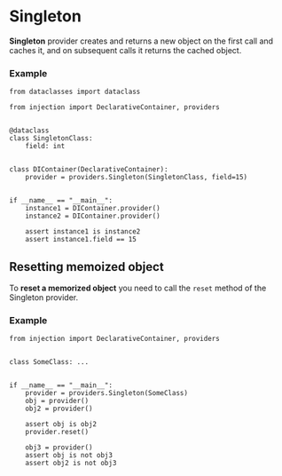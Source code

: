# Singleton

**Singleton** provider creates and returns a new object on the first call
and caches it, and on subsequent calls it returns the cached object.

### Example

```python3
from dataclasses import dataclass

from injection import DeclarativeContainer, providers


@dataclass
class SingletonClass:
    field: int


class DIContainer(DeclarativeContainer):
    provider = providers.Singleton(SingletonClass, field=15)


if __name__ == "__main__":
    instance1 = DIContainer.provider()
    instance2 = DIContainer.provider()

    assert instance1 is instance2
    assert instance1.field == 15

```

## Resetting memoized object

To **reset a memorized object** you need to call the `reset` method of the Singleton provider.

### Example

```python3
from injection import DeclarativeContainer, providers


class SomeClass: ...


if __name__ == "__main__":
    provider = providers.Singleton(SomeClass)
    obj = provider()
    obj2 = provider()

    assert obj is obj2
    provider.reset()

    obj3 = provider()
    assert obj is not obj3
    assert obj2 is not obj3
```
